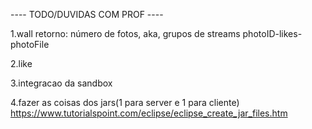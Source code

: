 ---- TODO/DUVIDAS COM PROF ----

1.wall <nPhotos>
retorno:
    número de fotos, aka, grupos de streams
    photoID-likes-photoFile


2.like <photoID>


3.integracao da sandbox


4.fazer as coisas dos jars(1 para server e 1 para cliente)
https://www.tutorialspoint.com/eclipse/eclipse_create_jar_files.htm
